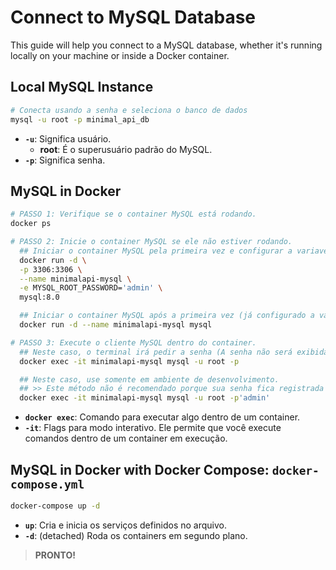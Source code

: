# Connect to MySQL Database

This guide will help you connect to a MySQL database, whether it's running locally on your machine or inside a Docker container.

## Local MySQL Instance

```bash
# Conecta usando a senha e seleciona o banco de dados
mysql -u root -p minimal_api_db
```

- **`-u`**: Significa usuário.
  - **root**: É o superusuário padrão do MySQL.
- **`-p`**: Significa senha.

## MySQL in Docker

```bash
# PASSO 1: Verifique se o container MySQL está rodando.
docker ps

# PASSO 2: Inicie o container MySQL se ele não estiver rodando.
  ## Iniciar o container MySQL pela primeira vez e configurar a variavel de ambiente para a senha root.
  docker run -d \
  -p 3306:3306 \
  --name minimalapi-mysql \
  -e MYSQL_ROOT_PASSWORD='admin' \
  mysql:8.0

  ## Iniciar o container MySQL após a primeira vez (já configurado a variavel de ambiente para a senha root).
  docker run -d --name minimalapi-mysql mysql 

# PASSO 3: Execute o cliente MySQL dentro do container.
  ## Neste caso, o terminal irá pedir a senha (A senha não será exibida enquanto você digita).
  docker exec -it minimalapi-mysql mysql -u root -p

  ## Neste caso, use somente em ambiente de desenvolvimento.
  ## >> Este método não é recomendado porque sua senha fica registrada no histórico de comandos do terminal.
  docker exec -it minimalapi-mysql mysql -u root -p'admin'
```

- **`docker exec`**: Comando para executar algo dentro de um container.
- **`-it`**: Flags para modo interativo. Ele permite que você execute comandos dentro de um container em execução.

## MySQL in Docker with Docker Compose: `docker-compose.yml`

```bash
docker-compose up -d
```

- **`up`**: Cria e inicia os serviços definidos no arquivo.
- **`-d`**: (detached) Roda os containers em segundo plano.

> **PRONTO!**
